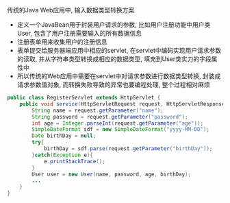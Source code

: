 传统的Java Web应用中, 输入数据类型转换方案
* 定义一个JavaBean用于封装用户请求的参数, 比如用户注册功能中用户类User, 包含了用户注册需要输入的所有数据信息
* 注册表单用来收集用户的注册信息
* 表单提交给服务器端应用中相应的servlet, 在servlet中编码实现用户请求参数的读取, 并从字符串类型转换成相应的数据类型, 填充到User类实力的字段属性中
* 所以传统的Web应用中需要在servlet中对请求参数进行数据类型转换, 封装成请求参数值对象, 而转换失败导致的异常也要编程处理, 整个过程相对麻烦

```java
public class RegisterServlet extends HttpServlet {
    public void service(HttpServletRequest request, HttpServletResponse response) throws IOException {
        String name = request.getParameter("name");
        String password = request.getParameter("password");
        int age = Integer.parseInt(request.getParameter("age"));
        SimpleDateFormat sdf = new SimpleDateFormat("yyyy-MM-DD");
        Date birthDay = null;
        try{
            birthDay = sdf.parse(request.getParameter("birthDay"));
        }catch(Exception e){
            e.printStackTrace();
        }
        User user = new User(name, password, age, birthDay);
        ...
    }
}
```
